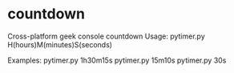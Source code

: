 # countdown
Cross-platform geek console countdown
Usage: pytimer.py H(hours)M(minutes)S(seconds)

Examples:
pytimer.py 1h30m15s
pytimer.py 15m10s
pytimer.py 30s
